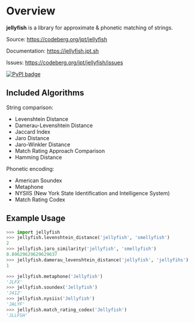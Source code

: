 # Overview

**jellyfish** is a library for approximate & phonetic matching of strings.

Source: <https://codeberg.org/jpt/jellyfish>

Documentation: <https://jellyfish.jpt.sh>

Issues: <https://codeberg.org/jpt/jellyfish/issues>

[![PyPI badge](https://badge.fury.io/py/jellyfish.svg)](https://badge.fury.io/py/jellyfish)

## Included Algorithms

String comparison:

* Levenshtein Distance
* Damerau-Levenshtein Distance
* Jaccard Index
* Jaro Distance
* Jaro-Winkler Distance
* Match Rating Approach Comparison
* Hamming Distance

Phonetic encoding:

* American Soundex
* Metaphone
* NYSIIS (New York State Identification and Intelligence System)
* Match Rating Codex

## Example Usage

``` python
>>> import jellyfish
>>> jellyfish.levenshtein_distance('jellyfish', 'smellyfish')
2
>>> jellyfish.jaro_similarity('jellyfish', 'smellyfish')
0.89629629629629637
>>> jellyfish.damerau_levenshtein_distance('jellyfish', 'jellyfihs')
1

>>> jellyfish.metaphone('Jellyfish')
'JLFX'
>>> jellyfish.soundex('Jellyfish')
'J412'
>>> jellyfish.nysiis('Jellyfish')
'JALYF'
>>> jellyfish.match_rating_codex('Jellyfish')
'JLLFSH'
```
